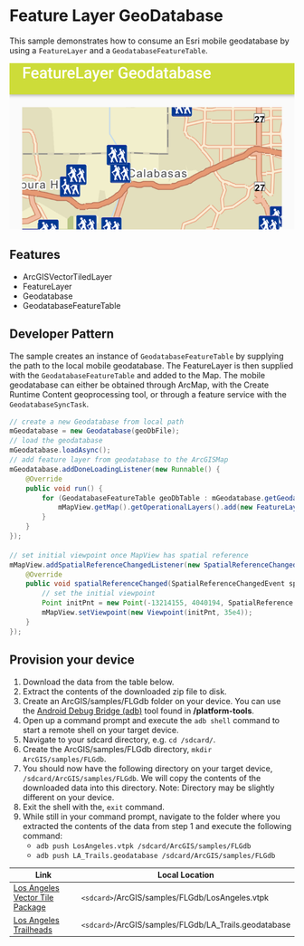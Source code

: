 # Feature Layer GeoDatabase
This sample demonstrates how to consume an Esri mobile geodatabase by using a `FeatureLayer` and a `GeodatabaseFeatureTable`.

![feature layer geodatabase](feature-layer-geodb.png)

## Features
- ArcGISVectorTiledLayer
- FeatureLayer
- Geodatabase
- GeodatabaseFeatureTable

## Developer Pattern
The sample creates an instance of `GeodatabaseFeatureTable` by supplying the path to the local mobile geodatabase. The FeatureLayer is then supplied with the `GeodatabaseFeatureTable` and added to the Map. The mobile geodatabase can either be obtained through ArcMap, with the Create Runtime Content geoprocessing tool, or through a feature service with the `GeodatabaseSyncTask`.

```java
// create a new Geodatabase from local path
mGeodatabase = new Geodatabase(geoDbFile);
// load the geodatabase
mGeodatabase.loadAsync();
// add feature layer from geodatabase to the ArcGISMap
mGeodatabase.addDoneLoadingListener(new Runnable() {
    @Override
    public void run() {
        for (GeodatabaseFeatureTable geoDbTable : mGeodatabase.getGeodatabaseFeatureTables()){
            mMapView.getMap().getOperationalLayers().add(new FeatureLayer(geoDbTable));
        }
    }
});

// set initial viewpoint once MapView has spatial reference
mMapView.addSpatialReferenceChangedListener(new SpatialReferenceChangedListener() {
    @Override
    public void spatialReferenceChanged(SpatialReferenceChangedEvent spatialReferenceChangedEvent) {
        // set the initial viewpoint
        Point initPnt = new Point(-13214155, 4040194, SpatialReference.create(3857));
        mMapView.setViewpoint(new Viewpoint(initPnt, 35e4));
    }
});
```

## Provision your device
1. Download the data from the table below.  
2. Extract the contents of the downloaded zip file to disk.  
3. Create an ArcGIS/samples/FLGdb folder on your device. You can use the [Android Debug Bridge (adb)](https://developer.android.com/guide/developing/tools/adb.html) tool found in **<sdk-dir>/platform-tools**.
4. Open up a command prompt and execute the ```adb shell``` command to start a remote shell on your target device.
5. Navigate to your sdcard directory, e.g. ```cd /sdcard/```.  
6. Create the ArcGIS/samples/FLGdb directory, ```mkdir ArcGIS/samples/FLGdb```.
7. You should now have the following directory on your target device, ```/sdcard/ArcGIS/samples/FLGdb```. We will copy the contents of the downloaded data into this directory. Note:  Directory may be slightly different on your device.
8. Exit the shell with the, ```exit``` command.
9. While still in your command prompt, navigate to the folder where you extracted the contents of the data from step 1 and execute the following command: 
	* ```adb push LosAngeles.vtpk /sdcard/ArcGIS/samples/FLGdb```
	* ```adb push LA_Trails.geodatabase /sdcard/ArcGIS/samples/FLGdb```

Link     | Local Location
---------|-------|
|[Los Angeles Vector Tile Package](https://www.arcgis.com/home/item.html?id=d9f8ce6f6ac84b90a665a861d71a5d0a)| `<sdcard>`/ArcGIS/samples/FLGdb/LosAngeles.vtpk |
|[Los Angeles Trailheads](https://www.arcgis.com/home/item.html?id=2b0f9e17105847809dfeb04e3cad69e0)| `<sdcard>`/ArcGIS/samples/FLGdb/LA_Trails.geodatabase |
